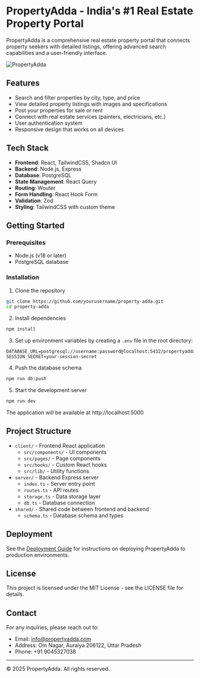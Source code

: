 # PropertyAdda - India's #1 Real Estate Property Portal

PropertyAdda is a comprehensive real estate property portal that connects property seekers with detailed listings, offering advanced search capabilities and a user-friendly interface.

![PropertyAdda](https://images.unsplash.com/photo-1582407947304-fd86f028f716?ixlib=rb-4.0.3&ixid=MnwxMjA3fDB8MHxwaG90by1wYWdlfHx8fGVufDB8fHx8&auto=format&fit=crop&w=2340&q=80)

## Features

- Search and filter properties by city, type, and price
- View detailed property listings with images and specifications
- Post your properties for sale or rent
- Connect with real estate services (painters, electricians, etc.)
- User authentication system
- Responsive design that works on all devices

## Tech Stack

- **Frontend**: React, TailwindCSS, Shadcn UI
- **Backend**: Node.js, Express
- **Database**: PostgreSQL
- **State Management**: React Query
- **Routing**: Wouter
- **Form Handling**: React Hook Form
- **Validation**: Zod
- **Styling**: TailwindCSS with custom theme

## Getting Started

### Prerequisites

- Node.js (v18 or later)
- PostgreSQL database

### Installation

1. Clone the repository
```bash
git clone https://github.com/yourusername/property-adda.git
cd property-adda
```

2. Install dependencies
```bash
npm install
```

3. Set up environment variables by creating a `.env` file in the root directory:
```
DATABASE_URL=postgresql://username:password@localhost:5432/propertyadda
SESSION_SECRET=your-session-secret
```

4. Push the database schema
```bash
npm run db:push
```

5. Start the development server
```bash
npm run dev
```

The application will be available at http://localhost:5000

## Project Structure

- `client/` - Frontend React application
  - `src/components/` - UI components
  - `src/pages/` - Page components
  - `src/hooks/` - Custom React hooks
  - `src/lib/` - Utility functions
- `server/` - Backend Express server
  - `index.ts` - Server entry point
  - `routes.ts` - API routes
  - `storage.ts` - Data storage layer
  - `db.ts` - Database connection
- `shared/` - Shared code between frontend and backend
  - `schema.ts` - Database schema and types

## Deployment

See the [Deployment Guide](README.deployment.md) for instructions on deploying PropertyAdda to production environments.

## License

This project is licensed under the MIT License - see the LICENSE file for details.

## Contact

For any inquiries, please reach out to:
- Email: info@propertyadda.com
- Address: Om Nagar, Auraiya 206122, Uttar Pradesh
- Phone: +91 9045327038

---

© 2025 PropertyAdda. All rights reserved.
